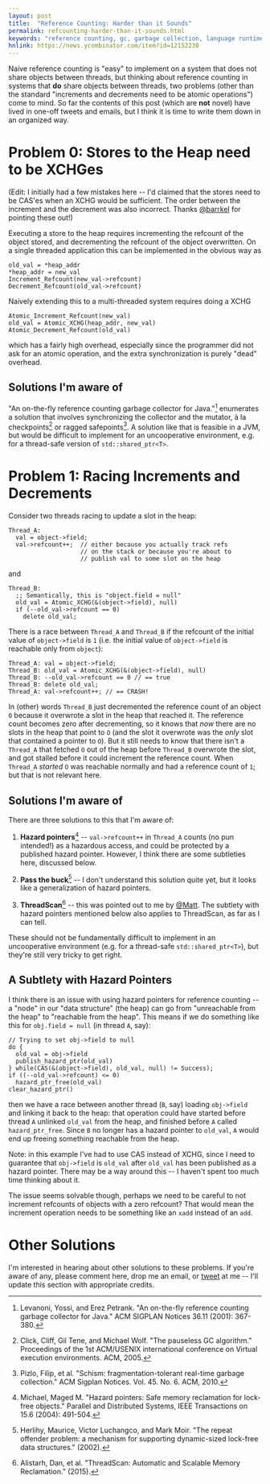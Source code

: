```yaml
---
layout: post
title:  "Reference Counting: Harder than it Sounds"
permalink: refcounting-harder-than-it-sounds.html
keywords: "reference counting, gc, garbage collection, language runtimes, shared_ptr"
hnlink: https://news.ycombinator.com/item?id=12152230
---
```


Naive reference counting is "easy" to implement on a system that does
not share objects between threads, but thinking about reference
counting in systems that **do** share objects between threads, two
problems (other than the standard "increments and decrements need to
be atomic operations") come to mind.  So far the contents of this post
(which are **not** novel) have lived in one-off tweets and emails, but
I think it is time to write them down in an organized way.

# Problem 0: Stores to the Heap need to be XCHGes

(Edit: I initially had a few mistakes here -- I'd claimed that the
stores need to be CAS'es when an XCHG would be sufficient.  The order
between the increment and the decrement was also incorrect.  Thanks
[@barrkel](https://disqus.com/by/barrkel/) for pointing these out!)

Executing a store to the heap requires incrementing the refcount of
the object stored, and decrementing the refcount of the object
overwritten.  On a single threaded application this can be implemented
in the obvious way as

    old_val = *heap_addr
    *heap_addr = new_val
    Increment_Refcount(new_val->refcount)
    Decrement_Refcount(old_val->refcount)

Naively extending this to a multi-threaded system requires doing a XCHG

    Atomic_Increment_Refcount(new_val)
    old_val = Atomic_XCHG(heap_addr, new_val)
    Atomic_Decrement_Refcount(old_val)

which has a fairly high overhead, especially since the programmer did
not ask for an atomic operation, and the extra synchronization is
purely "dead" overhead.

## Solutions I'm aware of

"An on-the-fly reference counting garbage collector for Java."[^1]
enumerates a solution that involves synchronizing the collector and
the mutator, à la checkpoints[^2] or ragged safepoints[^3].  A
solution like that is feasible in a JVM, but would be difficult to
implement for an uncooperative environment, e.g. for a thread-safe
version of `std::shared_ptr<T>`.

# Problem 1: Racing Increments and Decrements

Consider two threads racing to update a slot in the heap:

    Thread_A:
      val = object->field;
      val->refcount++;  // either because you actually track refs
                        // on the stack or because you're about to
                        // publish val to some slot on the heap

and

    Thread_B:
      ;; Semantically, this is "object.field = null"
      old_val = Atomic_XCHG(&(object->field), null)
      if (--old_val->refcount == 0)
        delete old_val;

There is a race between `Thread_A` and `Thread_B` if the refcount of
the initial value of `object->field` is `1` (i.e. the initial value of
`object->field` is reachable only from `object`):

    Thread_A: val = object->field;
    Thread_B: old_val = Atomic_XCHG(&(object->field), null)
    Thread_B: --old_val->refcount == 0 // == true
    Thread_B: delete old_val;
    Thread_A: val->refcount++; // == CRASH!

In (other) words `Thread_B` just decremented the reference count of an
object `O` because it overwrote a slot in the heap that reached
it. The reference count becomes zero after decrementing, so it knows
that _now_ there are no slots in the heap that point to `O` (and the
slot it overwrote was the *only* slot that contained a pointer to
`O`).  But it still needs to know that there isn't a `Thread_A` that
fetched `O` out of the heap before `Thread_B` overwrote the slot, and
got stalled before it could increment the reference count.  When
`Thread_A` *started* `O` was reachable normally and had a reference
count of `1`; but that is not relevant here.

## Solutions I'm aware of

There are three solutions to this that I'm aware of:

  1. **Hazard pointers**[^4] -- `val->refcount++` in `Thread_A` counts
     (no pun intended!)  as a hazardous access, and could be protected
     by a published hazard pointer.  However, I think there are some
     subtleties here, discussed below.

  2. **Pass the buck**[^5] -- I don't understand this solution quite
     yet, but it looks like a generalization of hazard pointers.

  3. **ThreadScan**[^6] -- this was pointed out to me by
     [@Matt](https://twitter.com/matt_dz/with_replies).  The subtlety
     with hazard pointers mentioned below also applies to ThreadScan,
     as far as I can tell.

These should not be fundamentally difficult to implement in an
uncooperative environment (e.g. for a thread-safe
`std::shared_ptr<T>`), but they're still very tricky to get right.

## A Subtlety with Hazard Pointers

I think there is an issue with using hazard pointers for reference
counting -- a "node" in our "data structure" (the heap) can go from
"unreachable from the heap" to "reachable from the heap".  This means
if we do something like this for `obj.field = null` (in thread `A`,
say):

    // Trying to set obj->field to null
    do {
      old_val = obj->field
      publish_hazard_ptr(old_val)
    } while(CAS(&(object->field), old_val, null) != Success);
    if ((--old_val->refcount) <= 0)
      hazard_ptr_free(old_val)
    clear_hazard_ptr()

then we have a race between another thread (`B`, say) loading
`obj->field` and linking it back to the heap: that operation could
have started before thread `A` unlinked `old_val` from the heap, and
finished before `A` called `hazard_ptr_free`.  Since `B` no longer has
a hazard pointer to `old_val`, `A` would end up freeing something
reachable from the heap.

Note: in this example I've had to use CAS instead of XCHG, since I
need to guarantee that `obj->field` is `old_val` after `old_val` has
been published as a hazard pointer.  There may be a way around this --
I haven't spent too much time thinking about it.

The issue seems solvable though, perhaps we need to be careful to not
increment refcounts of objects with a zero refcount?  That would mean
the increment operation needs to be something like an `xadd` instead
of an `add`.

# Other Solutions

I'm interested in hearing about other solutions to these problems.  If
you're aware of any, please comment here, drop me an email, or
[tweet](https://twitter.com/SCombinator) at me -- I'll update this
section with appropriate credits.

[^1]: Levanoni, Yossi, and Erez Petrank. "An on-the-fly reference counting garbage collector for Java." ACM SIGPLAN Notices 36.11 (2001): 367-380.

[^2]: Click, Cliff, Gil Tene, and Michael Wolf. "The pauseless GC algorithm." Proceedings of the 1st ACM/USENIX international conference on Virtual execution environments. ACM, 2005.

[^3]: Pizlo, Filip, et al. "Schism: fragmentation-tolerant real-time garbage collection." ACM Sigplan Notices. Vol. 45. No. 6. ACM, 2010.

[^4]: Michael, Maged M. "Hazard pointers: Safe memory reclamation for lock-free objects." Parallel and Distributed Systems, IEEE Transactions on 15.6 (2004): 491-504.

[^5]: Herlihy, Maurice, Victor Luchangco, and Mark Moir. "The repeat offender problem: a mechanism for supporting dynamic-sized lock-free data structures." (2002).

[^6]: Alistarh, Dan, et al. "ThreadScan: Automatic and Scalable Memory Reclamation." (2015).
